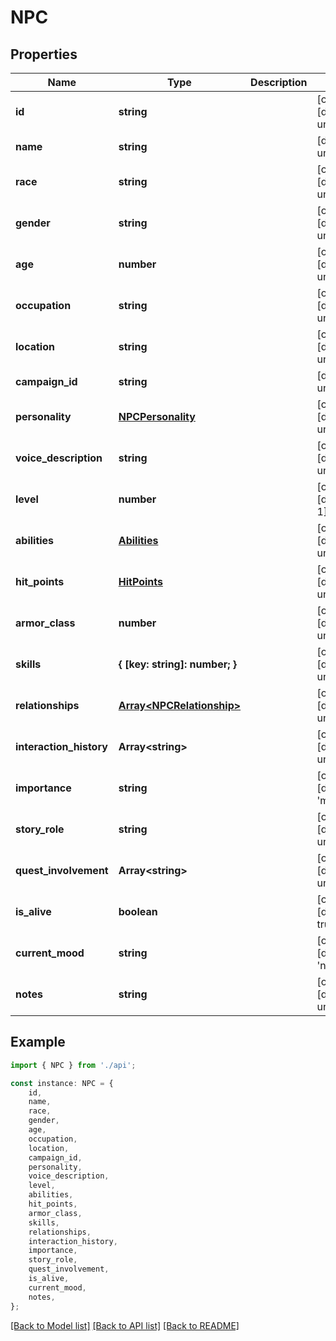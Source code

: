 # NPC


## Properties

Name | Type | Description | Notes
------------ | ------------- | ------------- | -------------
**id** | **string** |  | [optional] [default to undefined]
**name** | **string** |  | [default to undefined]
**race** | **string** |  | [optional] [default to undefined]
**gender** | **string** |  | [optional] [default to undefined]
**age** | **number** |  | [optional] [default to undefined]
**occupation** | **string** |  | [optional] [default to undefined]
**location** | **string** |  | [optional] [default to undefined]
**campaign_id** | **string** |  | [default to undefined]
**personality** | [**NPCPersonality**](NPCPersonality.md) |  | [optional] [default to undefined]
**voice_description** | **string** |  | [optional] [default to undefined]
**level** | **number** |  | [optional] [default to 1]
**abilities** | [**Abilities**](Abilities.md) |  | [optional] [default to undefined]
**hit_points** | [**HitPoints**](HitPoints.md) |  | [optional] [default to undefined]
**armor_class** | **number** |  | [optional] [default to undefined]
**skills** | **{ [key: string]: number; }** |  | [optional] [default to undefined]
**relationships** | [**Array&lt;NPCRelationship&gt;**](NPCRelationship.md) |  | [optional] [default to undefined]
**interaction_history** | **Array&lt;string&gt;** |  | [optional] [default to undefined]
**importance** | **string** |  | [optional] [default to 'minor']
**story_role** | **string** |  | [optional] [default to undefined]
**quest_involvement** | **Array&lt;string&gt;** |  | [optional] [default to undefined]
**is_alive** | **boolean** |  | [optional] [default to true]
**current_mood** | **string** |  | [optional] [default to 'neutral']
**notes** | **string** |  | [optional] [default to undefined]

## Example

```typescript
import { NPC } from './api';

const instance: NPC = {
    id,
    name,
    race,
    gender,
    age,
    occupation,
    location,
    campaign_id,
    personality,
    voice_description,
    level,
    abilities,
    hit_points,
    armor_class,
    skills,
    relationships,
    interaction_history,
    importance,
    story_role,
    quest_involvement,
    is_alive,
    current_mood,
    notes,
};
```

[[Back to Model list]](../README.md#documentation-for-models) [[Back to API list]](../README.md#documentation-for-api-endpoints) [[Back to README]](../README.md)
